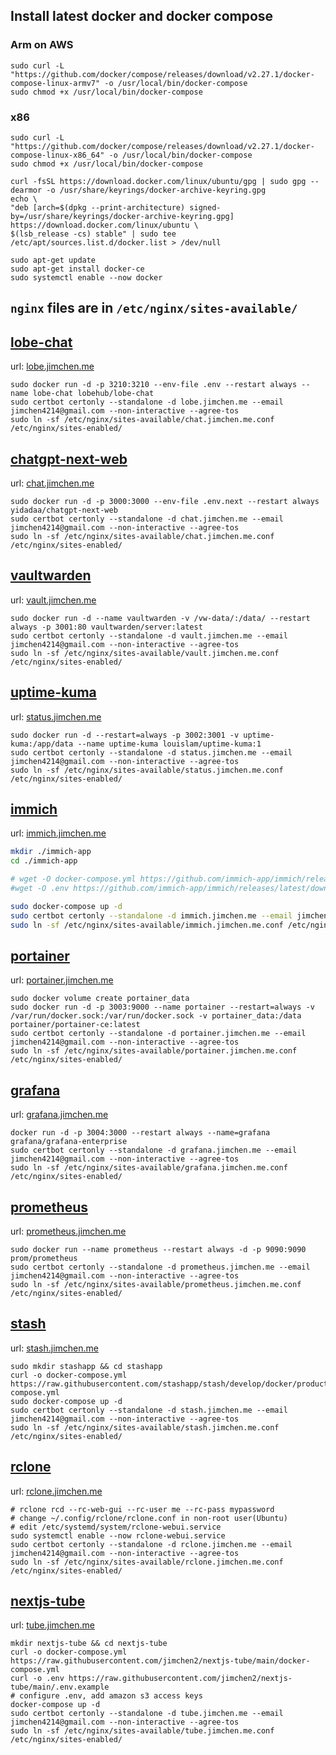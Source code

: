 ## Install latest docker and docker compose


### Arm on AWS

```
sudo curl -L "https://github.com/docker/compose/releases/download/v2.27.1/docker-compose-linux-armv7" -o /usr/local/bin/docker-compose
sudo chmod +x /usr/local/bin/docker-compose
```

### x86

```
sudo curl -L "https://github.com/docker/compose/releases/download/v2.27.1/docker-compose-linux-x86_64" -o /usr/local/bin/docker-compose
sudo chmod +x /usr/local/bin/docker-compose
```


```
curl -fsSL https://download.docker.com/linux/ubuntu/gpg | sudo gpg --dearmor -o /usr/share/keyrings/docker-archive-keyring.gpg
echo \
"deb [arch=$(dpkg --print-architecture) signed-by=/usr/share/keyrings/docker-archive-keyring.gpg] https://download.docker.com/linux/ubuntu \
$(lsb_release -cs) stable" | sudo tee /etc/apt/sources.list.d/docker.list > /dev/null

sudo apt-get update
sudo apt-get install docker-ce
sudo systemctl enable --now docker
```

## `nginx` files are in `/etc/nginx/sites-available/`

## [lobe-chat](https://github.com/lobehub/lobe-chat)

url: [lobe.jimchen.me](lobe.jimchen.me)

```
sudo docker run -d -p 3210:3210 --env-file .env --restart always --name lobe-chat lobehub/lobe-chat
sudo certbot certonly --standalone -d lobe.jimchen.me --email jimchen4214@gmail.com --non-interactive --agree-tos
sudo ln -sf /etc/nginx/sites-available/chat.jimchen.me.conf /etc/nginx/sites-enabled/
```

## [chatgpt-next-web](https://github.com/ChatGPTNextWeb/ChatGPT-Next-Web)

url: [chat.jimchen.me](https://chat.jimchen.me)

```
sudo docker run -d -p 3000:3000 --env-file .env.next --restart always yidadaa/chatgpt-next-web
sudo certbot certonly --standalone -d chat.jimchen.me --email jimchen4214@gmail.com --non-interactive --agree-tos
sudo ln -sf /etc/nginx/sites-available/chat.jimchen.me.conf /etc/nginx/sites-enabled/
```

## [vaultwarden](https://github.com/dani-garcia/vaultwarden)

url: [vault.jimchen.me](https://vault.jimchen.me)

```
sudo docker run -d --name vaultwarden -v /vw-data/:/data/ --restart always -p 3001:80 vaultwarden/server:latest
sudo certbot certonly --standalone -d vault.jimchen.me --email jimchen4214@gmail.com --non-interactive --agree-tos
sudo ln -sf /etc/nginx/sites-available/vault.jimchen.me.conf /etc/nginx/sites-enabled/
```

## [uptime-kuma](https://github.com/louislam/uptime-kuma)

url: [status.jimchen.me](https://status.jimchen.me)

```
sudo docker run -d --restart=always -p 3002:3001 -v uptime-kuma:/app/data --name uptime-kuma louislam/uptime-kuma:1
sudo certbot certonly --standalone -d status.jimchen.me --email jimchen4214@gmail.com --non-interactive --agree-tos
sudo ln -sf /etc/nginx/sites-available/status.jimchen.me.conf /etc/nginx/sites-enabled/
```

## [immich](https://github.com/immich-app/immich)

url: [immich.jimchen.me](https://immich.jimchen.me)

```sh
mkdir ./immich-app
cd ./immich-app

# wget -O docker-compose.yml https://github.com/immich-app/immich/releases/latest/download/docker-compose.yml
#wget -O .env https://github.com/immich-app/immich/releases/latest/download/example.env

sudo docker-compose up -d
sudo certbot certonly --standalone -d immich.jimchen.me --email jimchen4214@gmail.com --non-interactive --agree-tos
sudo ln -sf /etc/nginx/sites-available/immich.jimchen.me.conf /etc/nginx/sites-enabled/
```

## [portainer](https://github.com/portainer/portainer)

url: [portainer.jimchen.me](https://portainer.jimchen.me)

```
sudo docker volume create portainer_data
sudo docker run -d -p 3003:9000 --name portainer --restart=always -v /var/run/docker.sock:/var/run/docker.sock -v portainer_data:/data portainer/portainer-ce:latest
sudo certbot certonly --standalone -d portainer.jimchen.me --email jimchen4214@gmail.com --non-interactive --agree-tos
sudo ln -sf /etc/nginx/sites-available/portainer.jimchen.me.conf /etc/nginx/sites-enabled/
```

## [grafana](https://github.com/grafana/grafana)

url: [grafana.jimchen.me](https://grafana.jimchen.me)

```
docker run -d -p 3004:3000 --restart always --name=grafana grafana/grafana-enterprise
sudo certbot certonly --standalone -d grafana.jimchen.me --email jimchen4214@gmail.com --non-interactive --agree-tos
sudo ln -sf /etc/nginx/sites-available/grafana.jimchen.me.conf /etc/nginx/sites-enabled/
```

## [prometheus](https://github.com/prometheus/prometheus)

url: [prometheus.jimchen.me](https://prometheus.jimchen.me)

```
sudo docker run --name prometheus --restart always -d -p 9090:9090 prom/prometheus
sudo certbot certonly --standalone -d prometheus.jimchen.me --email jimchen4214@gmail.com --non-interactive --agree-tos
sudo ln -sf /etc/nginx/sites-available/prometheus.jimchen.me.conf /etc/nginx/sites-enabled/
```

## [stash](https://github.com/stashapp/stash)

url: [stash.jimchen.me](https://stash.jimchen.me)

```
sudo mkdir stashapp && cd stashapp
curl -o docker-compose.yml https://raw.githubusercontent.com/stashapp/stash/develop/docker/production/docker-compose.yml
sudo docker-compose up -d
sudo certbot certonly --standalone -d stash.jimchen.me --email jimchen4214@gmail.com --non-interactive --agree-tos
sudo ln -sf /etc/nginx/sites-available/stash.jimchen.me.conf /etc/nginx/sites-enabled/
```

## [rclone](https://github.com/rclone/rclone)

url: [rclone.jimchen.me](https://rclone.jimchen.me)

```
# rclone rcd --rc-web-gui --rc-user me --rc-pass mypassword
# change ~/.config/rclone/rclone.conf in non-root user(Ubuntu)
# edit /etc/systemd/system/rclone-webui.service
sudo systemctl enable --now rclone-webui.service
sudo certbot certonly --standalone -d rclone.jimchen.me --email jimchen4214@gmail.com --non-interactive --agree-tos
sudo ln -sf /etc/nginx/sites-available/rclone.jimchen.me.conf /etc/nginx/sites-enabled/
```


## [nextjs-tube](https://github.com/jimchen2/nextjs-tube)

url: [tube.jimchen.me](https://tube.jimchen.me)

```
mkdir nextjs-tube && cd nextjs-tube 
curl -o docker-compose.yml https://raw.githubusercontent.com/jimchen2/nextjs-tube/main/docker-compose.yml
curl -o .env https://raw.githubusercontent.com/jimchen2/nextjs-tube/main/.env.example
# configure .env, add amazon s3 access keys
docker-compose up -d
sudo certbot certonly --standalone -d tube.jimchen.me --email jimchen4214@gmail.com --non-interactive --agree-tos
sudo ln -sf /etc/nginx/sites-available/tube.jimchen.me.conf /etc/nginx/sites-enabled/
```

